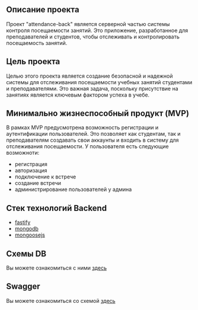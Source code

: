 ## Описание проекта

Проект "attendance-back" является серверной частью системы контроля посещаемости занятий. Это приложение, разработанное для преподавателей и студентов, чтобы отслеживать и контролировать посещаемость занятий.

## Цель проекта

Целью этого проекта является создание безопасной и надежной системы для отслеживания посещаемости учебных занятий студентами и преподавателями. Это важная задача, поскольку присутствие на занятиях является ключевым фактором успеха в учебе.

## Минимально жизнеспособный продукт (MVP)

В рамках MVP предусмотрена возможность регистрации и аутентификации пользователей. Это позволяет как студентам, так и преподавателям создавать свои аккаунты и входить в систему для отслеживания посещаемости. У пользователя есть следующие возможноти:

- регистрация
- авторизация
- подключение к встрече
- создание встречи
- администрирование пользователей у админа

## Стек технологий Backend

- [fastify](https://fastify.dev/)
- [mongodb](https://www.mongodb.com/)
- [mongoosejs](https://mongoosejs.com/)

## Схемы DB

Вы можете ознакомиться с ними [здесь](https://drive.google.com/file/d/1AxeBHLUEQdc7azSxHcmnLPQOZsAN5mq5/view?usp=sharing)

## Swagger

Вы можете ознакомиться со схемой [здесь](https://github.com/Sirius-pro-dev/attendance-back/wiki/swagger)
